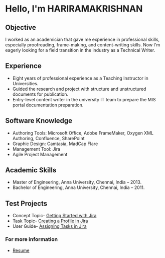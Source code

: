 # Hello, I'm HARIRAMAKRISHNAN

## Objective
I worked as an academician that gave me experience in professional skills, especially proofreading, frame-making, and content-writing skills. Now I'm eagerly looking for a field transition in the industry as a Technical Writer.

## Experience
 - Eight years of professional experience as a Teaching Instructor in Universities.
 - Guided the research and project with structure and unstructured documents for publication.
 - Entry-level content writer in the university IT team to prepare the MIS portal documentation preparation.

  ## Software Knowledge
  - Authoring Tools: Microsoft Office, Adobe FrameMaker, Oxygen XML Authoring, Confluence, SharePoint
  - Graphic Design: Camtasia, MadCap Flare
  - Management Tool: Jira
  - Agile Project Management

## Academic Skills
  - Master of Engineering, Anna University, Chennai, India – 2013.
  - Bachelor of Engineering, Anna University, Chennai, India – 2011.

## Test Projects
 - Concept Topic- [Getting Started with Jira](https://1drv.ms/w/s!AvY51_mRYwHq7zFmLQI2k538IvtF?e=CZa8KJ)
 - Task Topic- [Creating a Profile in Jira](https://1drv.ms/w/s!AvY51_mRYwHq7y9nU4o79zkDEZon?e=WaFstu)
 - User Guide- [Assigning Tasks in Jira](https://1drv.ms/w/s!AvY51_mRYwHq7iW8xRfX3shosg3g?e=uAreEP)

### For more information
- [Resume]()
